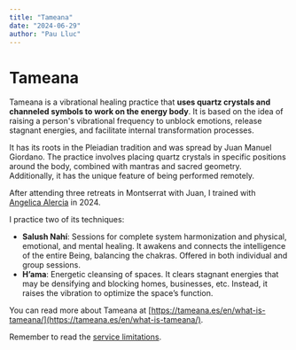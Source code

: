 ```yaml
---
title: "Tameana"
date: "2024-06-29"
author: "Pau Lluc"
---
```

# Tameana  

Tameana is a vibrational healing practice that **uses quartz crystals and channeled symbols to work on the energy body**. It is based on the idea of raising a person's vibrational frequency to unblock emotions, release stagnant energies, and facilitate internal transformation processes.  

It has its roots in the Pleiadian tradition and was spread by Juan Manuel Giordano. The practice involves placing quartz crystals in specific positions around the body, combined with mantras and sacred geometry. Additionally, it has the unique feature of being performed remotely.  

After attending three retreats in Montserrat with Juan, I trained with [Angelica Alercia](https://www.instagram.com/angelica.alercia.ser/) in 2024.  

I practice two of its techniques:  

- **Salush Nahí**: Sessions for complete system harmonization and physical, emotional, and mental healing. It awakens and connects the intelligence of the entire Being, balancing the chakras. Offered in both individual and group sessions.  
- **H’ama**: Energetic cleansing of spaces. It clears stagnant energies that may be densifying and blocking homes, businesses, etc. Instead, it raises the vibration to optimize the space’s function.  

You can read more about Tameana at [https://tameana.es/en/what-is-tameana/](https://tameana.es/en/what-is-tameana/).  

Remember to read the [service limitations](../prices/#límites-del-servicio).  
